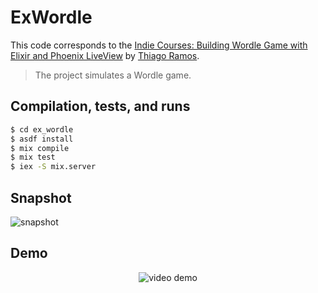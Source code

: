 # ExWordle

This code corresponds to the [Indie Courses: Building Wordle Game with Elixir and Phoenix LiveView](https://indiecourses.com/catalog/54c9e6b0-f39e-43a5-b775-a0de3f634b58) by [Thiago Ramos](https://twitter.com/thramosal).

> The project simulates a Wordle game.

## Compilation, tests, and runs

```bash
$ cd ex_wordle
$ asdf install
$ mix compile
$ mix test
$ iex -S mix.server
```

## Snapshot

![snapshot](https://github.com/raulpe7eira/ex_wordle/assets/456260/4c8ad159-884d-4fbb-8d2b-f4731e52d94a)

## Demo

<p align="center">
  <img src="https://github.com/raulpe7eira/ex_wordle/assets/456260/4bacd563-4481-4c30-a14c-2c536e3b6dfc" alt="video demo" />
</p>
